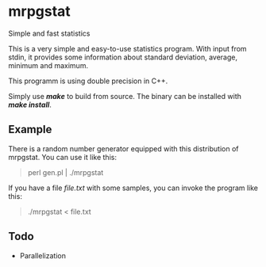 mrpgstat
========

Simple and fast statistics

This is a very simple and easy-to-use statistics program. With input from
stdin, it provides some information about standard deviation, average,
minimum and maximum.

This programm is using double precision in C++.

Simply use ***make*** to build from source. The binary can be installed
with ***make install***.

Example
-------

There is a random number generator equipped with this distribution of
mrpgstat. You can use it like this:

> perl gen.pl | ./mrpgstat

If you have a file _file.txt_ with some samples, you can invoke the program like this:

> ./mrpgstat < file.txt

Todo
----

  - Parallelization
